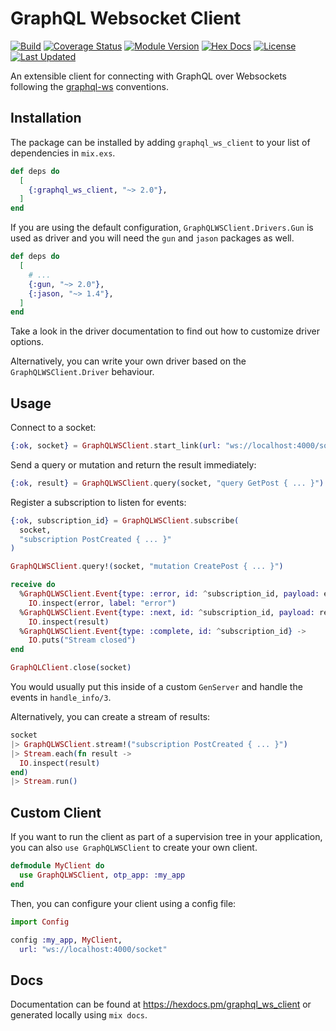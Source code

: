 # GraphQL Websocket Client

[![Build](https://github.com/tlux/graphql_ws_client/actions/workflows/elixir.yml/badge.svg)](https://github.com/tlux/graphql_ws_client/actions/workflows/elixir.yml)
[![Coverage Status](https://coveralls.io/repos/github/tlux/graphql_ws_client/badge.svg?branch=main)](https://coveralls.io/github/tlux/graphql_ws_client?branch=main)
[![Module Version](https://img.shields.io/hexpm/v/graphql_ws_client.svg)](https://hex.pm/packages/graphql_ws_client)
[![Hex Docs](https://img.shields.io/badge/hex-docs-lightgreen.svg)](https://hexdocs.pm/graphql_ws_client/)
[![License](https://img.shields.io/hexpm/l/graphql_ws_client.svg)](https://github.com/tlux/graphql_ws_client/blob/main/LICENSE.md)
[![Last Updated](https://img.shields.io/github/last-commit/tlux/graphql_ws_client.svg)](https://github.com/tlux/graphql_ws_client/commits/main)

An extensible client for connecting with GraphQL over Websockets following the
[graphql-ws](https://github.com/enisdenjo/graphql-ws) conventions.

## Installation

The package can be installed by adding `graphql_ws_client` to your list of
dependencies in `mix.exs`.

```elixir
def deps do
  [
    {:graphql_ws_client, "~> 2.0"},
  ]
end
```

If you are using the default configuration, `GraphQLWSClient.Drivers.Gun` is
used as driver and you will need the `gun` and `jason` packages as well.

```elixir
def deps do
  [
    # ...
    {:gun, "~> 2.0"},
    {:jason, "~> 1.4"},
  ]
end
```

Take a
look in the driver documentation to find out how to customize driver options.

Alternatively, you can write your own driver based on the
`GraphQLWSClient.Driver` behaviour.

## Usage

Connect to a socket:

```elixir
{:ok, socket} = GraphQLWSClient.start_link(url: "ws://localhost:4000/socket")
```

Send a query or mutation and return the result immediately:

```elixir
{:ok, result} = GraphQLWSClient.query(socket, "query GetPost { ... }")
```

Register a subscription to listen for events:

```elixir
{:ok, subscription_id} = GraphQLWSClient.subscribe(
  socket,
  "subscription PostCreated { ... }"
)

GraphQLWSClient.query!(socket, "mutation CreatePost { ... }")

receive do
  %GraphQLWSClient.Event{type: :error, id: ^subscription_id, payload: error} ->
    IO.inspect(error, label: "error")
  %GraphQLWSClient.Event{type: :next, id: ^subscription_id, payload: result} ->
    IO.inspect(result)
  %GraphQLWSClient.Event{type: :complete, id: ^subscription_id} ->
    IO.puts("Stream closed")
end

GraphQLClient.close(socket)
```

You would usually put this inside of a custom `GenServer` and handle the events
in `handle_info/3`.

Alternatively, you can create a stream of results:

```elixir
socket
|> GraphQLWSClient.stream!("subscription PostCreated { ... }")
|> Stream.each(fn result ->
  IO.inspect(result)
end)
|> Stream.run()
```

## Custom Client

If you want to run the client as part of a supervision tree in your
application, you can also `use GraphQLWSClient` to create your own client.

```elixir
defmodule MyClient do
  use GraphQLWSClient, otp_app: :my_app
end
```

Then, you can configure your client using a config file:

```elixir
import Config

config :my_app, MyClient,
  url: "ws://localhost:4000/socket"
```

## Docs

Documentation can be found at <https://hexdocs.pm/graphql_ws_client> or
generated locally using `mix docs`.
